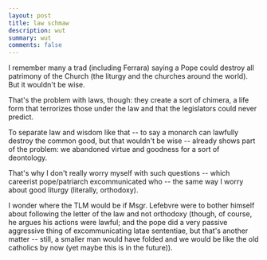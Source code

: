 ```yaml
---
layout: post
title: law schmaw
description: wut
summary: wut
comments: false
---
```


I remember many a trad (including Ferrara) saying a Pope could destroy all patrimony of the Church (the liturgy and the churches around the world). But it wouldn't be wise.

That's the problem with laws, though: they create a sort of chimera, a life form that terrorizes those under the law and that the legislators could never predict.

To separate law and wisdom like that -- to say a monarch can lawfully destroy the common good, but that wouldn't be wise -- already shows part of the problem: we abandoned virtue and goodness for a sort of deontology.

That's why I don't really worry myself with such questions -- which careerist pope/patriarch excommunicated who -- the same way I worry about good liturgy (literally, orthodoxy).

I wonder where the TLM would be if Msgr. Lefebvre were to bother himself about following the letter of the law and not orthodoxy (though, of course, he argues his actions were lawful; and the pope did a very passive aggressive thing of excommunicating latae sententiae, but that's another matter -- still, a smaller man would have folded and we would be like the old catholics by now (yet maybe this is in the future)).
